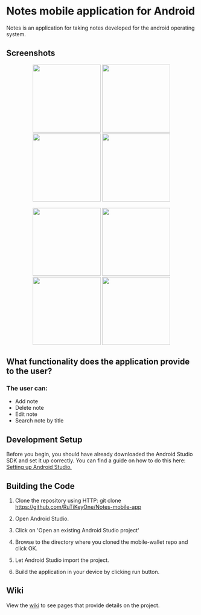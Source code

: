 # Notes mobile application for Android

Notes is an application for taking notes developed for the android operating system.

## Screenshots

<p align="center">
  <img src="https://i.ibb.co/ZMJ0Nj6/1.png" width="180"/>
   <img src="https://i.ibb.co/YjbgbWZ/2.png" width="180"/>
  <img src="https://i.ibb.co/khZ7fMH/3.png" width="180"/>
  <img src="https://i.ibb.co/vH3qXMR/4.png" width="180"/>
</p>

<p align="center">
   <img src="https://i.ibb.co/CKYHKVC/5.png" width="180"/>
   <img src="https://i.ibb.co/DKc3tyG/6.png" width="180"/> 
  <img src="https://i.ibb.co/mX3hFrx/7.png" width="180"/>
  <img src="https://i.ibb.co/7bw4ZmR/8.png" width="180"/>
</p>

## What functionality does the application provide to the user?

### The user can:
* Add note
* Delete note 
* Edit note
* Search note by title

## Development Setup

Before you begin, you should have already downloaded the Android Studio SDK and set it up correctly. You can find a guide on how to do this here: [Setting up Android Studio.](http://developer.android.com/sdk/installing/index.html?pkg=studio)

## Building the Code

1. Clone the repository using HTTP: git clone https://github.com/RuTiKeyOne/Notes-mobile-app
2. Open Android Studio.

3. Click on 'Open an existing Android Studio project'

4. Browse to the directory where you cloned the mobile-wallet repo and click OK.

5. Let Android Studio import the project.

6. Build the application in your device by clicking run button.

## Wiki

View the [wiki](https://github.com/RuTiKeyOne/Notes-mobile-app/blob/main/wiki/Wiki.md) to see pages that provide details on the project.
